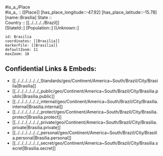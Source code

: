 ﻿---
location: [-15.78,-47.92] 
mapzoom: [7,12] 
mapmarker: city 
type: City
tags:
- geo/City


SpocWebEntityId: 29317
isDeleted: false
confidential: public

---
#is_a_/Place  
#is_a_ :: [[Place]] 
[has_place_longitude::-47.92] 
[has_place_latitude::-15.78] 
[name::Brasilia] 
State ::  
Country :: [[../../../../Brazil]]  
[StateId::] 
[Population::] 
[Unknown::] 


```leaflet
id: Brasilia
coordinates: [[Brasilia]] 
markerFile: [[Brasilia]] 
defaultZoom: 11 
maxZoom: 18
```


## Confidential Links & Embeds: 
- [[../../../../../../_Standards/geo/Continent/America~South/Brazil/City/Brasilia|Brasilia]] 
- [[../../../../../../_public/geo/Continent/America~South/Brazil/City/Brasilia.public|Brasilia.public]] 
- [[../../../../../../_internal/geo/Continent/America~South/Brazil/City/Brasilia.internal|Brasilia.internal]] 
- [[../../../../../../_protect/geo/Continent/America~South/Brazil/City/Brasilia.protect|Brasilia.protect]] 
- [[../../../../../../_private/geo/Continent/America~South/Brazil/City/Brasilia.private|Brasilia.private]] 
- [[../../../../../../_personal/geo/Continent/America~South/Brazil/City/Brasilia.personal|Brasilia.personal]] 
- [[../../../../../../_secret/geo/Continent/America~South/Brazil/City/Brasilia.secret|Brasilia.secret]] 
